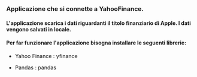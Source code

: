 ### Applicazione che si connette a YahooFinance.

#### L'applicazione scarica i dati riguardanti il titolo finanziario di Apple. I dati vengono salvati in locale.

#### Per far funzionare l'applicazione bisogna installare le seguenti librerie:

- Yahoo Finance : yfinance

- Pandas : pandas